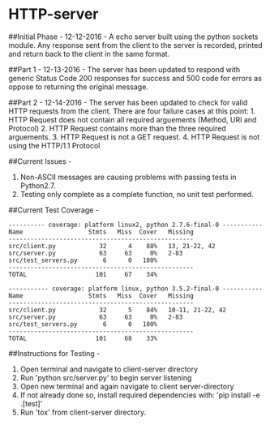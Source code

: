 # HTTP-server

##Initial Phase - 12-12-2016 - 
A echo server built using the python sockets module.  Any response sent from the client to the server is recorded, printed and return back to the client in the same format. 

##Part 1 - 12-13-2016 - 
The server has been updated to respond with generic Status Code 200 responses for success and 500 code for errors as oppose to returning the original message. 

##Part 2 - 12-14-2016 - 
The server has been updated to check for valid HTTP requests from the client.  There are four failure cases at this point:
    1. HTTP Request does not contain all required arguements (Method, URI and Protocol)
    2. HTTP Request contains more than the three required arguements.
    3. HTTP Request is not a GET request.
    4. HTTP Request is not using the HTTP/1.1 Protocol

##Current Issues - 
1. Non-ASCII messages are causing problems with passing tests in Python2.7.
2. Testing only complete as a complete function, no unit test performed.

##Current Test Coverage - 
```
---------- coverage: platform linux2, python 2.7.6-final-0 -----------
Name                  Stmts   Miss  Cover   Missing
---------------------------------------------------
src/client.py            32      4    88%   13, 21-22, 42
src/server.py            63     63     0%   2-83
src/test_servers.py       6      0   100%
---------------------------------------------------
TOTAL                   101     67    34%
```
```
----------- coverage: platform linux, python 3.5.2-final-0 -----------
Name                  Stmts   Miss  Cover   Missing
---------------------------------------------------
src/client.py            32      5    84%   10-11, 21-22, 42
src/server.py            63     63     0%   2-83
src/test_servers.py       6      0   100%
---------------------------------------------------
TOTAL                   101     68    33%
```

##Instructions for Testing - 
1. Open terminal and navigate to client-server directory
2. Run 'python src/server.py' to begin server listening
3. Open new terminal and again navigate to client server-directory
4. If not already done so, install required dependencies with:
    'pip install -e .[test]'
5. Run 'tox' from client-server directory.


